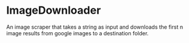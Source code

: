 # ImageDownloader

An image scraper that takes a string as input and downloads the first n image results from google images to a destination folder. 
